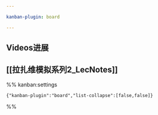 ```yaml
---

kanban-plugin: board

---
```


## Videos进展



## [[拉扎维模拟系列2_LecNotes]]





%% kanban:settings
```
{"kanban-plugin":"board","list-collapse":[false,false]}
```
%%